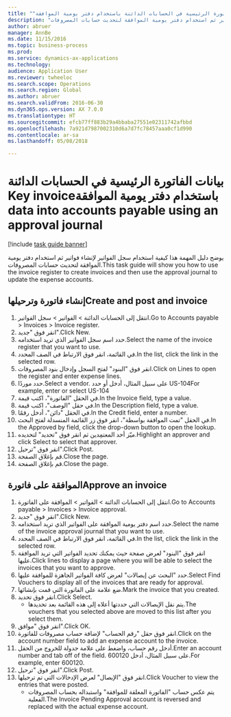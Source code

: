 ```yaml
--- 
title: "بيانات الفاتورة الرئيسية في الحسابات الدائنة باستخدام ‏‫دفتر يومية الموافقة"
description: "يوضح دليل المهمة هذا كيفية استخدام سجل الفواتير لإنشاء فواتير ثم استخدام دفتر يومية الموافقة لتحديث حسابات المصروفات."
author: abruer
manager: AnnBe
ms.date: 11/15/2016
ms.topic: business-process
ms.prod: 
ms.service: dynamics-ax-applications
ms.technology: 
audience: Application User
ms.reviewer: twheeloc
ms.search.scope: Operations
ms.search.region: Global
ms.author: abruer
ms.search.validFrom: 2016-06-30
ms.dyn365.ops.version: AX 7.0.0
ms.translationtype: HT
ms.sourcegitcommit: efcb77ff883b29a4bbaba27551e02311742afbbd
ms.openlocfilehash: 7a921d7987002310d6a7d7fc78457aaa0cf1d990
ms.contentlocale: ar-sa
ms.lasthandoff: 05/08/2018

---
```

# <a name="key-invoice-data-into-accounts-payable-using-an-approval-journal"></a><span data-ttu-id="c4695-103">بيانات الفاتورة الرئيسية في الحسابات الدائنة باستخدام ‏‫دفتر يومية الموافقة</span><span class="sxs-lookup"><span data-stu-id="c4695-103">Key invoice data into accounts payable using an approval journal</span></span>

[!include [task guide banner](../../includes/task-guide-banner.md)]

<span data-ttu-id="c4695-104">يوضح دليل المهمة هذا كيفية استخدام سجل الفواتير لإنشاء فواتير ثم استخدام دفتر يومية الموافقة لتحديث حسابات المصروفات.</span><span class="sxs-lookup"><span data-stu-id="c4695-104">This task guide will show you how to use the invoice register to create invoices and then use the approval journal to update the expense accounts.</span></span>


## <a name="create-and-post-and-invoice"></a><span data-ttu-id="c4695-105">إنشاء فاتورة وترحيلها</span><span class="sxs-lookup"><span data-stu-id="c4695-105">Create and post and invoice</span></span>
1. <span data-ttu-id="c4695-106">انتقل إلى الحسابات الدائنة > الفواتير > سجل الفواتير.</span><span class="sxs-lookup"><span data-stu-id="c4695-106">Go to Accounts payable > Invoices > Invoice register.</span></span>
2. <span data-ttu-id="c4695-107">انقر فوق "جديد".</span><span class="sxs-lookup"><span data-stu-id="c4695-107">Click New.</span></span>
3. <span data-ttu-id="c4695-108">حدد اسم سجل الفواتير الذي تريد استخدامه.</span><span class="sxs-lookup"><span data-stu-id="c4695-108">Select the name of the invoice register that you want to use.</span></span>
4. <span data-ttu-id="c4695-109">في القائمة، انقر فوق الارتباط في الصف المحدد.</span><span class="sxs-lookup"><span data-stu-id="c4695-109">In the list, click the link in the selected row.</span></span>
5. <span data-ttu-id="c4695-110">انقر فوق "البنود‬" لفتح السجل وإدخال بنود المصروفات.</span><span class="sxs-lookup"><span data-stu-id="c4695-110">Click on Lines to open the register and enter expense lines.</span></span>
6. <span data-ttu-id="c4695-111">حدد موردًا.</span><span class="sxs-lookup"><span data-stu-id="c4695-111">Select a vendor.</span></span> <span data-ttu-id="c4695-112">على سبيل المثال، أدخل أو حدد US-104</span><span class="sxs-lookup"><span data-stu-id="c4695-112">For example, enter or select US-104</span></span>
7. <span data-ttu-id="c4695-113">في الحقل "الفاتورة"، اكتب قيمة.</span><span class="sxs-lookup"><span data-stu-id="c4695-113">In the Invoice field, type a value.</span></span>
8. <span data-ttu-id="c4695-114">في حقل "الوصف"، اكتب قيمة.</span><span class="sxs-lookup"><span data-stu-id="c4695-114">In the Description field, type a value.</span></span>
9. <span data-ttu-id="c4695-115">في الحقل "دائن"، أدخل رقمًا.</span><span class="sxs-lookup"><span data-stu-id="c4695-115">In the Credit field, enter a number.</span></span>
10. <span data-ttu-id="c4695-116">في الحقل "تمت الموافقة بواسطة‬"، انقر فوق زر القائمة المنسدلة لفتح البحث.</span><span class="sxs-lookup"><span data-stu-id="c4695-116">In the Approved by field, click the drop-down button to open the lookup.</span></span>
11. <span data-ttu-id="c4695-117">ميّز أحد المعتمِدين ثم انقر فوق "تحديد" لتحديده.</span><span class="sxs-lookup"><span data-stu-id="c4695-117">Highlight an approver and click Select to select that approver.</span></span>
12. <span data-ttu-id="c4695-118">انقر فوق "ترحيل".</span><span class="sxs-lookup"><span data-stu-id="c4695-118">Click Post.</span></span>
13. <span data-ttu-id="c4695-119">قم بإغلاق الصفحة.</span><span class="sxs-lookup"><span data-stu-id="c4695-119">Close the page.</span></span>
14. <span data-ttu-id="c4695-120">قم بإغلاق الصفحة.</span><span class="sxs-lookup"><span data-stu-id="c4695-120">Close the page.</span></span>

## <a name="approve-an-invoice"></a><span data-ttu-id="c4695-121">الموافقة على فاتورة</span><span class="sxs-lookup"><span data-stu-id="c4695-121">Approve an invoice</span></span>
1. <span data-ttu-id="c4695-122">انتقل إلى الحسابات الدائنة > الفواتير > الموافقة على الفاتورة.</span><span class="sxs-lookup"><span data-stu-id="c4695-122">Go to Accounts payable > Invoices > Invoice approval.</span></span>
2. <span data-ttu-id="c4695-123">انقر فوق "جديد".</span><span class="sxs-lookup"><span data-stu-id="c4695-123">Click New.</span></span>
3. <span data-ttu-id="c4695-124">حدد اسم دفتر يومية الموافقة على الفواتير الذي تريد استخدامه.</span><span class="sxs-lookup"><span data-stu-id="c4695-124">Select the name of the invoice approval journal that you want to use.</span></span>
4. <span data-ttu-id="c4695-125">في القائمة، انقر فوق الارتباط في الصف المحدد.</span><span class="sxs-lookup"><span data-stu-id="c4695-125">In the list, click the link in the selected row.</span></span>
5. <span data-ttu-id="c4695-126">انقر فوق "البنود" لعرض صفحة حيث يمكنك تحديد الفواتير التي تريد الموافقة عليها.</span><span class="sxs-lookup"><span data-stu-id="c4695-126">Click lines to display a page where you will be able to select the invoices that you want to approve.</span></span>
6. <span data-ttu-id="c4695-127">حدد "البحث عن إيصالات" لعرض كافة الفواتير الجاهزة للموافقة عليها.</span><span class="sxs-lookup"><span data-stu-id="c4695-127">Select Find Vouchers to display all of the invoices that are ready for approval.</span></span>
7. <span data-ttu-id="c4695-128">ضع علامة على الفاتورة التي قمت بإنشائها.</span><span class="sxs-lookup"><span data-stu-id="c4695-128">Mark the invoice that you created.</span></span>
8. <span data-ttu-id="c4695-129">انقر فوق تحديد.</span><span class="sxs-lookup"><span data-stu-id="c4695-129">Click Select.</span></span>
    * <span data-ttu-id="c4695-130">يتم نقل الإيصالات التي حددتها أعلاه إلى هذه القائمة بعد تحديدها.</span><span class="sxs-lookup"><span data-stu-id="c4695-130">The vouchers that you selected above are moved to this list after you select them.</span></span>  
9. <span data-ttu-id="c4695-131">انقر فوق "موافق".</span><span class="sxs-lookup"><span data-stu-id="c4695-131">Click OK.</span></span>
10. <span data-ttu-id="c4695-132">انقر فوق حقل "رقم الحساب" لإضافة حساب مصروفات للفاتورة.</span><span class="sxs-lookup"><span data-stu-id="c4695-132">Click on the account number field to add an expense account to the invoice.</span></span>
11. <span data-ttu-id="c4695-133">أدخل رقم حساب، واضغط على علامة جدولة للخروج من الحقل.</span><span class="sxs-lookup"><span data-stu-id="c4695-133">Enter an account number and tab off of the field.</span></span> <span data-ttu-id="c4695-134">على سبيل المثال، أدخل 600120.</span><span class="sxs-lookup"><span data-stu-id="c4695-134">For example, enter 600120.</span></span>
12. <span data-ttu-id="c4695-135">انقر فوق "ترحيل".</span><span class="sxs-lookup"><span data-stu-id="c4695-135">Click Post.</span></span>
13. <span data-ttu-id="c4695-136">انقر فوق "الإيصال" لعرض الإدخالات التي تم ترحيلها.</span><span class="sxs-lookup"><span data-stu-id="c4695-136">Click Voucher to view the entries that were posted.</span></span>
    * <span data-ttu-id="c4695-137">يتم عكس حساب "الفاتورة المعلقة للموافقة" واستبداله بحساب المصروفات الفعلية.</span><span class="sxs-lookup"><span data-stu-id="c4695-137">The Invoice Pending Approval account is reversed and replaced with the actual expense account.</span></span>  


